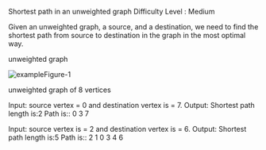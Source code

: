 
Shortest path in an unweighted graph
Difficulty Level : Medium


Given an unweighted graph, a source, and a destination, we need to find the shortest path from source to destination in the graph in the most optimal way.

unweighted graph

![exampleFigure-1](https://user-images.githubusercontent.com/73460717/187207269-6d4087ed-f3e7-4aca-9865-4b3a051d7e79.png)

unweighted graph of 8 vertices 

Input: source vertex = 0 and destination vertex is = 7.
Output: Shortest path length is:2
        Path is::
        0 3 7

Input: source vertex is = 2 and destination vertex is = 6.
Output: Shortest path length is:5
        Path is::
        2 1 0 3 4 6
